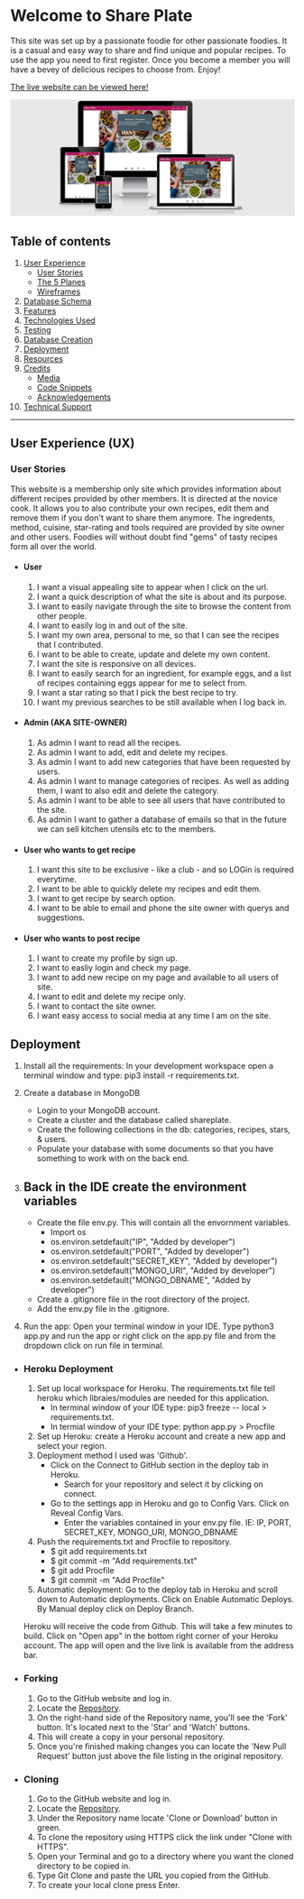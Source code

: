 

# Welcome to Share Plate

This site was set up by a passionate foodie for other passionate foodies. It is a casual and easy way to share and find unique and popular recipes. To use the app you need to first register. Once you become a member you will have a bevey of delicious recipes to choose from. Enjoy!


[The live website can be viewed here!](https://shareplate.herokuapp.com/)

![Am I responsive images](/static/images/responsive.png)

## Table of contents 

1. [User Experience](#user-experience)
   - [User Stories](#stories)
   - [The 5 Planes](#planes)
   - [Wireframes](#wireframes)
2. [Database Schema](#dbschema)
3. [Features](#features)
4. [Technologies Used](#technologies)
5. [Testing](#testing)
6. [Database Creation](#database)
7. [Deployment](#deployment)
8. [Resources](#resources)
9. [Credits](#credits)
    - [Media](#media)
    - [Code Snippets](#code)
    - [Acknowledgements](#acknowledgements)
10. [Technical Support](#technical)
______

<a name="user-experience"></a>
## User Experience (UX)

### User Stories

This website is a membership only site which provides information about different recipes provided by other members. It is directed at the novice cook. It allows you to also contribute your own recipes, edit them and remove them if you don't want to share them anymore. The ingredents, method, cuisine, star-rating and tools required are provided by site owner and other users. Foodies will without doubt find "gems" of tasty recipes form all over the world.


- ####  User
    1. I want a visual appealing site to appear when I click on the url.
    2. I want a quick description of what the site is about and its purpose.
    3. I want to easily navigate through the site to browse the content from other people.
    4. I want to easily log in and out of the site.
    5. I want my own area, personal to me, so that I can see the recipes that I contributed.
    6. I want to be able to create, update and delete my own content. 
    7. I want the site is responsive on all devices.
    8. I want to easily search for an ingredient, for example eggs, and a list of recipes containing eggs appear for me to select from.
    9. I want a star rating so that I pick the best recipe to try.
    9. I want my previous searches to be still available when I log back in.

- ####  Admin (AKA SITE-OWNER)
    1. As admin I want to read all the recipes.
    1. As admin I want to add, edit and delete my recipes.
    1. As admin I want to add new categories that have been requested by users.
    1. As admin I want to manage categories of recipes. As well as adding them, I want to also edit and delete the category.
    1. As admin I want to be able to see all users that have contributed to the site.
    1. As admin I want to gather a database of emails so that in the future we can sell kitchen utensils etc to the members.
    
- #### User who wants to get recipe
    1. I want this site to be exclusive - like a club - and so LOGin is required everytime.
    2. I want to be able to quickly delete my recipes and edit them.
    1. I want to get recipe by search option.
    1. I want to be able to email and phone the site owner with querys and suggestions. 
    

- #### User who wants to post recipe
    1. I want to create my profile by sign up.
    1. I want to easliy login and check my page.
    1. I want to add new recipe on my page and available to all users of site.
    1. I want to edit and delete my recipe only.
    1. I want to contact the site owner.
    1. I want easy access to social media at any time I am on the site.




    
<a name="deployment"></a>
## Deployment

  1. Install all the requirements: In your development workspace open a terminal window and type: pip3 install -r requirements.txt.

  2. Create a database in MongoDB

     - Login to your MongoDB account.
     - Create a cluster and the database called shareplate.
     - Create the following collections in the db: categories, recipes, stars, & users.
     - Populate your database with some documents so that you have something to work with on the back end.

  3. Back in the IDE create the environment variables
     - 
     - Create the file env.py. This will contain all the envornment variables.
        - Import os
        - os.environ.setdefault("IP", "Added by developer")
        - os.environ.setdefault("PORT", "Added by developer")
        - os.environ.setdefault("SECRET_KEY", "Added by developer")
        - os.environ.setdefault("MONGO_URI", "Added by developer")
        - os.environ.setdefault("MONGO_DBNAME", "Added by developer")
      - Create a .gitignore file in the root directory of the project.
      - Add the env.py file in the .gitignore. 
  4. Run the app: Open your terminal window in your IDE. Type python3 app.py and run the app or right click on the app.py file and from the dropdown click on run file in terminal.
  
- ### Heroku Deployment
  1. Set up local workspace for Heroku. The requirements.txt file tell heroku which libraies/modules are needed for this application.
     - In terminal window of your IDE type: pip3 freeze -- local > requirements.txt.
     - In termial window of your IDE type: python app.py > Procfile 
  2. Set up Heroku: create a Heroku account and create a new app and select your region.
  3. Deployment method I used was 'Github'.
     - Click on the Connect to GitHub section in the deploy tab in Heroku.
       - Search for your repository and select it by clicking on connect.
     - Go to the settings app in Heroku and go to Config Vars. Click on Reveal Config Vars.
       - Enter the variables contained in your env.py file. IE: IP, PORT, SECRET_KEY, MONGO_URI, MONGO_DBNAME
  4. Push the requirements.txt and Procfile to repository.
     - $ git add requirements.txt
     - $ git commit -m "Add requirements.txt"
     - $ git add Procfile 
     - $ git commit -m "Add Procfile"
  5. Automatic deployment: Go to the deploy tab in Heroku and scroll down to Automatic deployments. Click on Enable Automatic Deploys. By Manual deploy click on Deploy Branch.

  Heroku will receive the code from Github. This will take a few minutes to build. Click on "Open app" in the bottom right corner of your Heroku account. The app will open and the live link is available from the address bar. 

- ### Forking
  
  1. Go to the GitHub website and log in.
  2. Locate the [Repository](https://github.com/Michele-C/SHAREPLATE-).
  3. On the right-hand side of the Repository name, you'll see the 'Fork' button. It's located next to the 'Star' and 'Watch' buttons.
  4. This will create a copy in your personal repository.
  5. Once you're finished making changes you can locate the 'New Pull Request' button just above the file listing in the original repository.

- ### Cloning 
  
  1. Go to the GitHub website and log in.
  2. Locate the [Repository](https://github.com/Michele-C/SHAREPLATE-).
  3. Under the Repository name locate 'Clone or Download' button in green.
  4. To clone the repository using HTTPS click the link under "Clone with HTTPS".
  5. Open your Terminal and go to a directory where you want the cloned directory to be copied in.
  6. Type Git Clone and paste the URL you copied from the GitHub.
  7. To create your local clone press Enter.